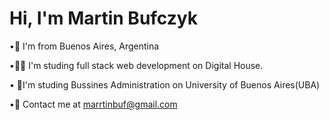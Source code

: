 # Hi, I'm Martin Bufczyk

•💬 I'm from Buenos Aires, Argentina

•💬💬 I'm studing full stack web development on Digital House.

• 💬I'm studing Bussines Administration on University of Buenos Aires(UBA)

•💬 Contact me at marrtinbuf@gmail.com

